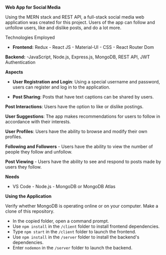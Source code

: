 **Web App for Social Media**


Using the MERN stack and REST API, a full-stack social media web application was created for this project. Users of the app can follow and unfollow users, like and dislike posts, and do a lot more.

Technologies Employed

- **Frontend:**
 Redux - React JS - Material-UI - CSS - React Router Dom

**Backend:** -JavaScript, Node.js, Express.js, MongoDB, REST API, JWT Authentication

**Aspects**

- **User Registration and Login**: Using a special username and password, users can register and log in to the application.

- **Post Sharing**: Posts that have text captions can be shared by users.

**Post Interactions**: Users have the option to like or dislike postings.

**User Suggestions**: The app makes recommendations for users to follow in accordance with their interests.

**User Profiles**: Users have the ability to browse and modify their own profiles.

**Following and Followers** - Users have the ability to view the number of people they follow and unfollow.

**Post Viewing** - Users have the ability to see and respond to posts made by users they follow.

**Needs**

- VS Code - Node.js - MongoDB or MongoDB Atlas

**Using the Application**

Verify whether MongoDB is operating online or on your computer.
Make a clone of this repository.
- In the copied folder, open a command prompt.
- Use `npm install` in the `/client` folder to install frontend dependencies.
- Type `npm start` in the `/client` folder to launch the frontend.
- Use `npm install` in the `/server` folder to install the backend's dependencies.
- Enter `nodemon` in the `/server` folder to launch the backend.

